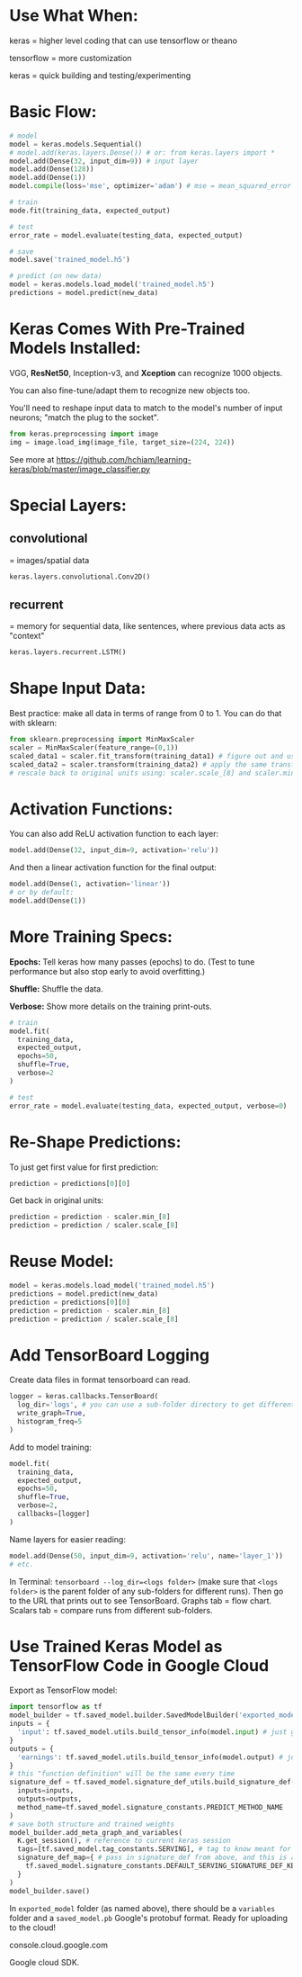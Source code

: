 # Use What When:
keras = higher level coding that can use tensorflow or theano

tensorflow = more customization

keras = quick building and testing/experimenting

# Basic Flow:

```py
# model
model = keras.models.Sequential()
# model.add(keras.layers.Dense()) # or: from keras.layers import *
model.add(Dense(32, input_dim=9)) # input layer
model.add(Dense(128))
model.add(Dense(1))
model.compile(loss='mse', optimizer='adam') # mse = mean_squared_error

# train
mode.fit(training_data, expected_output)

# test
error_rate = model.evaluate(testing_data, expected_output)

# save
model.save('trained_model.h5')

# predict (on new data)
model = keras.models.load_model('trained_model.h5')
predictions = model.predict(new_data)
```

# Keras Comes With Pre-Trained Models Installed:

VGG, **ResNet50**, Inception-v3, and **Xception** can recognize 1000 objects.

You can also fine-tune/adapt them to recognize new objects too.

You'll need to reshape input data to match to the model's number of input neurons; "match the plug to the socket".

```py
from keras.preprocessing import image
img = image.load_img(image_file, target_size=(224, 224))
```

See more at https://github.com/hchiam/learning-keras/blob/master/image_classifier.py

# Special Layers:

## convolutional

= images/spatial data

```py
keras.layers.convolutional.Conv2D()
```

## recurrent

= memory for sequential data, like sentences, where previous data acts as "context"

```py
keras.layers.recurrent.LSTM()
```

# Shape Input Data:

Best practice: make all data in terms of range from 0 to 1. You can do that with sklearn: 

```py
from sklearn.preprocessing import MinMaxScaler
scaler = MinMaxScaler(feature_range=(0,1))
scaled_data1 = scaler.fit_transform(training_data1) # figure out and use transform (= x *... +...)
scaled_data2 = scaler.transform(training_data2) # apply the same transform
# rescale back to original units using: scaler.scale_[8] and scaler.min_[8]
```

# Activation Functions:

You can also add ReLU activation function to each layer:

```py
model.add(Dense(32, input_dim=9, activation='relu'))
```

And then a linear activation function for the final output:

```py
model.add(Dense(1, activation='linear'))
# or by default:
model.add(Dense(1))
```

# More Training Specs:

**Epochs:** Tell keras how many passes (epochs) to do. (Test to tune performance but also stop early to avoid overfitting.)

**Shuffle:** Shuffle the data.

**Verbose:** Show more details on the training print-outs.

```py
# train
model.fit(
  training_data, 
  expected_output, 
  epochs=50,
  shuffle=True,
  verbose=2
)

# test
error_rate = model.evaluate(testing_data, expected_output, verbose=0)
```

# Re-Shape Predictions:

To just get first value for first prediction:

```py
prediction = predictions[0][0]
```

Get back in original units:

```py
prediction = prediction - scaler.min_[8]
prediction = prediction / scaler.scale_[8]
```

# Reuse Model:

```py
model = keras.models.load_model('trained_model.h5')
predictions = model.predict(new_data)
prediction = predictions[0][0]
prediction = prediction - scaler.min_[8]
prediction = prediction / scaler.scale_[8]
```

# Add TensorBoard Logging

Create data files in format tensorboard can read.

```py
logger = keras.callbacks.TensorBoard(
  log_dir='logs', # you can use a sub-folder directory to get different runs to compare on TensorBoard
  write_graph=True,
  histogram_freq=5
)
```

Add to model training:

```py
model.fit(
  training_data, 
  expected_output, 
  epochs=50,
  shuffle=True,
  verbose=2,
  callbacks=[logger]
)
```

Name layers for easier reading:
```py
model.add(Dense(50, input_dim=9, activation='relu', name='layer_1'))
# etc.
```

In Terminal: `tensorboard --log_dir=<logs folder>` (make sure that `<logs folder>` is the parent folder of any sub-folders for different runs). Then go to the URL that prints out to see TensorBoard. Graphs tab = flow chart. Scalars tab = compare runs from different sub-folders.

# Use Trained Keras Model as TensorFlow Code in Google Cloud

Export as TensorFlow model:

```py
import tensorflow as tf
model_builder = tf.saved_model.builder.SavedModelBuilder('exported_model') # exported_model is folder to save in
inputs = {
  'input': tf.saved_model.utils.build_tensor_info(model.input) # just get input info from keras model
}
outputs = {
  'earnings': tf.saved_model.utils.build_tensor_info(model.output) # just get output info from keras model
}
# this "function definition" will be the same every time
signature_def = tf.saved_model.signature_def_utils.build_signature_def(
  inputs=inputs,
  outputs=outputs,
  method_name=tf.saved_model.signature_constants.PREDICT_METHOD_NAME
)
# save both structure and trained weights
model_builder.add_meta_graph_and_variables(
  K.get_session(), # reference to current keras session
  tags=[tf.saved_model.tag_constants.SERVING], # tag to know meant for serving users
  signature_def_map={ # pass in signature_def from above, and this is also same every time
    tf.saved_model.signature_constants.DEFAULT_SERVING_SIGNATURE_DEF_KEY: classification_signature,
  }
)
model_builder.save()
```

In `exported_model` folder (as named above), there should be a `variables` folder and a `saved_model.pb` Google's protobuf format. Ready for uploading to the cloud!

console.cloud.google.com

Google cloud SDK.
